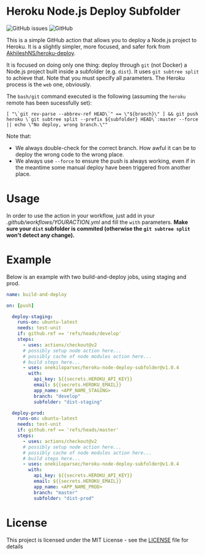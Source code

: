 # Heroku Node.js Deploy Subfolder

![GitHub issues](https://img.shields.io/github/issues/onekiloparsec/heroku-node-deploy-subfolder.svg)
![GitHub](https://img.shields.io/github/license/onekiloparsec/heroku-node-deploy-subfolder.svg)

This is a simple GitHub action that allows you to deploy a Node.js project to Heroku. It is a slightly simpler, more focused, and safer fork from [AkhileshNS/heroku-deploy](https://github.com/AkhileshNS/heroku-deploy).

It is focused on doing only one thing: deploy through `git` (not Docker) a Node.js project built inside a subfolder (e.g. `dist`). It uses `git subtree split` to achieve that. Note that you must specify all parameters. The Heroku process is the `web` one, obviously.

The  `bash/git` command executed is the following (assuming the `heroku` remote has been sucessfully set):

```
[ "\`git rev-parse --abbrev-ref HEAD\`" == \"${branch}\" ] && git push heroku \`git subtree split --prefix ${subfolder} HEAD\`:master --force || echo \"No deploy, wrong branch.\""
```

Note that:
* We always double-check for the correct branch. How awful it can be to deploy the wrong code to the wrong place.
* We always use `--force` to ensure the push is always working, even if in the meantime some manual deploy have been triggered from another place.

# Usage

In order to use the action in your workflow, just add in your _.github/workflows/YOURACTION.yml_ and fill the `with` parameters. **Make sure your `dist` subfolder is commited (otherwise the `git subtree split` won't detect any change).**

# Example

Below is an example with two build-and-deploy jobs, using staging and prod.

```yaml
name: build-and-deploy

on: [push]

  deploy-staging:
    runs-on: ubuntu-latest
    needs: test-unit
    if: github.ref == 'refs/heads/develop'
    steps:
      - uses: actions/checkout@v2
      # possibly setup node action here...
      # possibly cache of node modules action here...
      # build steps here...
      - uses: onekiloparsec/heroku-node-deploy-subfolder@v1.0.4
        with:
          api_key: ${{secrets.HEROKU_API_KEY}}
          email: ${{secrets.HEROKU_EMAIL}}
          app_name: <APP_NAME_STAGING>
          branch: "develop"
          subfolder: "dist-staging"

  deploy-prod:
    runs-on: ubuntu-latest
    needs: test-unit
    if: github.ref == 'refs/heads/master'
    steps:
      - uses: actions/checkout@v2
      # possibly setup node action here...
      # possibly cache of node modules action here...
      # build steps here...
      - uses: onekiloparsec/heroku-node-deploy-subfolder@v1.0.4
        with:
          api_key: ${{secrets.HEROKU_API_KEY}}
          email: ${{secrets.HEROKU_EMAIL}}
          app_name: <APP_NAME_PROD>
          branch: "master"
          subfolder: "dist-prod"
```

# License

This project is licensed under the MIT License - see the [LICENSE](https://github.com/onekiloparsec/heroku-node-deploy-subfolder/blob/master/LICENSE) file for details
